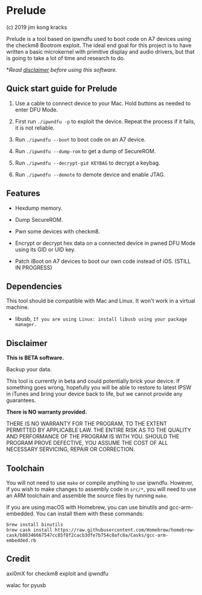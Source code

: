 # Prelude 

(c) 2019 jim kong kracks

Prelude is a tool based on ipwndfu used to boot code on A7 devices using the checkm8 Bootrom exploit. The ideal end goal for this project is to have written a basic microkernel with primitive display and audio drivers, but that is going to take a lot of time and research to do.

**Read [disclaimer](#disclaimer) before using this software.*

## Quick start guide for Prelude

1. Use a cable to connect device to your Mac. Hold buttons as needed to enter DFU Mode.

2. First run ```./ipwndfu -p``` to exploit the device. Repeat the process if it fails, it is not reliable.

3. Run ```./ipwndfu --boot``` to boot code on an A7 device.

4. Run ```./ipwndfu --dump-rom``` to get a dump of SecureROM.

5. Run ```./ipwndfu --decrypt-gid KEYBAG``` to decrypt a keybag.

6. Run ```./ipwndfu --demote``` to demote device and enable JTAG.


## Features

* Hexdump memory.

* Dump SecureROM.

* Pwn some devices with checkm8.

* Encrypt or decrypt hex data on a connected device in pwned DFU Mode using its GID or UID key.

* Patch iBoot on A7 devices to boot our own code instead of iOS. (STILL IN PROGRESS)

## Dependencies

This tool should be compatible with Mac and Linux. It won't work in a virtual machine.

* libusb, `If you are using Linux: install libusb using your package manager.`

## Disclaimer

**This is BETA software.**

Backup your data.

This tool is currently in beta and could potentially brick your device. If something goes wrong, hopefully you will be able to restore to latest IPSW in iTunes and bring your device back to life, but we cannot provide any guarantees.

**There is NO warranty provided.**

THERE IS NO WARRANTY FOR THE PROGRAM, TO THE EXTENT PERMITTED BY APPLICABLE LAW. THE ENTIRE RISK AS TO THE QUALITY AND PERFORMANCE OF THE PROGRAM IS WITH YOU. SHOULD THE PROGRAM PROVE DEFECTIVE, YOU ASSUME THE COST OF ALL NECESSARY SERVICING, REPAIR OR CORRECTION.

## Toolchain

You will not need to use `make` or compile anything to use ipwndfu. However, if you wish to make changes to assembly code in `src/*`, you will need to use an ARM toolchain and assemble the source files by running `make`.

If you are using macOS with Homebrew, you can use binutils and gcc-arm-embedded. You can install them with these commands:

```
brew install binutils
brew cask install https://raw.githubusercontent.com/Homebrew/homebrew-cask/b88346667547cc85f8f2cacb3dfe7b754c8afc8a/Casks/gcc-arm-embedded.rb
```

## Credit

axi0mX for checkm8 exploit and ipwndfu

walac for pyusb
